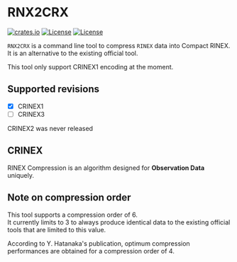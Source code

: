 RNX2CRX
=======

[![crates.io](https://img.shields.io/crates/v/rnx2crx.svg)](https://crates.io/crates/rnx2crx)
[![License](https://img.shields.io/badge/license-Apache%202.0-blue?style=flat-square)](https://github.com/gwbres/rinex/blob/main/LICENSE-APACHE)
[![License](https://img.shields.io/badge/license-MIT-blue?style=flat-square)](https://github.com/gwbres/hatanaka/rinex/main/LICENSE-MIT) 

`RNX2CRX` is a command line tool to compress `RINEX` data into
Compact RINEX. It is an alternative to the existing official tool.

This tool only support CRINEX1 encoding at the moment. 

## Supported revisions

* [x] CRINEX1 
* [ ] CRINEX3 

CRINEX2 was never released

## CRINEX

RINEX Compression is an algorithm designed for **Observation Data** uniquely.

## Note on compression order

This tool supports a compression order of 6.    
It currently limits to 3 to always produce identical data to the existing
official tools that are limited to this value.

According to Y. Hatanaka's publication, 
optimum compression performances are obtained for a compression order of 4.
